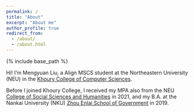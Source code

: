 ```yaml
---
permalink: /
title: "About"
excerpt: "About me"
author_profile: true
redirect_from:
  - /about/
  - /about.html
---
```


{% include base_path %}

Hi! I’m Mengyuan Liu, a Align MSCS student at the Northeastern University (NEU) in the [Khoury College of Computer Sciences](https://www.khoury.northeastern.edu/).  

Before I joined Khoury College, I received my MPA also from the NEU [College of Social Sciences and Humanities](https://cssh.northeastern.edu/) in 2021, and my B.A. at the Nankai University (NKU) [Zhou Enlai School of Government](https://zsg.nankai.edu.cn/) in 2019.
